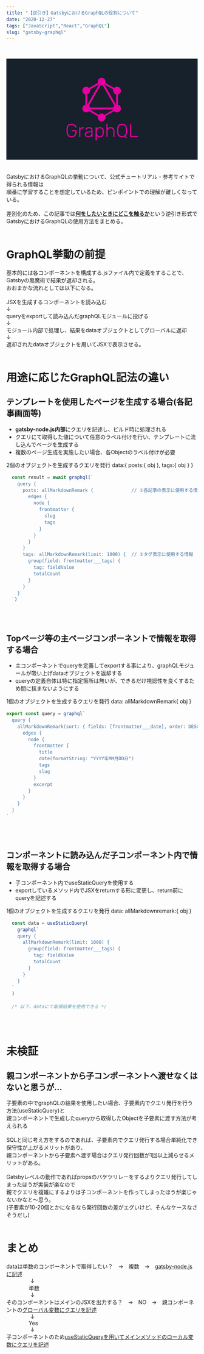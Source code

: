 ```yaml
---
title: "【逆引き】GatsbyにおけるGraphQLの役割について"
date: "2020-12-27"
tags: ["JavaScript","React","GraphQL"]
slug: "gatsby-graphql"
---
```


<br>

![a](../images/posts-image/2020-12-27.png)

<br>
GatsbyにおけるGraphQLの挙動について、公式チュートリアル・参考サイトで得られる情報は<br>
順番に学習することを想定しているため、ピンポイントでの理解が難しくなっている。<br>
<br>
差別化のため、この記事では<u><b>何をしたいときにどこを触るか</b></u>という逆引き形式で<br>
GatsbyにおけるGraphQLの使用方法をまとめる。
<br><br>

# GraphQL挙動の前提
基本的には各コンポーネントを構成する.jsファイル内で定義をすることで、Gatsbyの黒魔術で結果が返却される。<br>
おおまかな流れとしては以下になる。<br>
<br>
JSXを生成するコンポーネントを読み込む<br>
↓<br>
queryをexportして読み込んだgraphQLモジュールに投げる<br>
↓<br>
モジュール内部で処理し、結果をdataオブジェクトとしてグローバルに返却<br>
↓<br>
返却されたdataオブジェクトを用いてJSXで表示させる。<br>
<br>

# 用途に応じたGraphQL記法の違い

## テンプレートを使用したページを生成する場合(各記事画面等)
* **gatsby-node.js内部**にクエリを記述し、ビルド時に処理される<br>
* クエリにて取得した値について任意のラベル付けを行い、テンプレートに流し込んでページを生成する<br>
* 複数のページ生成を実施したい場合、各Objectのラベル付けが必要<br>

2個のオブジェクトを生成するクエリを発行 data:{ posts:{ obj }, tags:{ obj } }
<br>

```js
  const result = await graphql(`
    query {
      posts: allMarkdownRemark {              // ①各記事の表示に使用する情報
        edges {
          node {
            frontmatter {
              slug
              tags
            }
          }
        }
      }
      tags: allMarkdownRemark(limit: 1000) {  // ②タグ表示に使用する情報
        group(field: frontmatter___tags) {
          tag: fieldValue
          totalCount
        }
      }
    }
  `)
```
<br><br>

## Topページ等の主ページコンポーネントで情報を取得する場合
* 主コンポーネントでqueryを定義してexportする事により、graphQLモジュールが吸い上げdataオブジェクトを返却する<br>
* queryの定義自体は特に指定箇所は無いが、できるだけ視認性を良くするため間に挟まないようにする<br>

1個のオブジェクトを生成するクエリを発行 data: allMarkdownRemark{ obj }
<br>

```js
export const query = graphql`
  query {
    allMarkdownRemark(sort: { fields: [frontmatter___date], order: DESC }) {
      edges {
        node {
          frontmatter {
            title
            date(formatString: "YYYY年MM月DD日")
            tags
            slug
          }
          excerpt
        }
      }
    }
  }
`
```
<br><br>

## コンポーネントに読み込んだ子コンポーネント内で情報を取得する場合
* 子コンポーネント内でuseStaticQueryを使用する<br>
* exportしているメソッド内でJSXをreturnする形に変更し、return前にqueryを記述する<br>

1個のオブジェクトを生成するクエリを発行 data: allMarkdownremark:{ obj }
<br>

```js
  const data = useStaticQuery(
    graphql`
    query {
      allMarkdownRemark(limit: 1000) {
        group(field: frontmatter___tags) {
          tag: fieldValue
          totalCount
        }
      }
    }
  `
  )

  /* 以下、dataにて取得結果を使用できる */

```
<br><br>

# 未検証
## 親コンポーネントから子コンポーネントへ渡せなくはないと思うが…
子要素の中でgraphQLの結果を使用したい場合、子要素内でクエリ発行を行う方法(useStaticQuery)と<br>
親コンポーネントで生成したqueryから取得したObjectを子要素に渡す方法が考えられる<br>
<br>
SQLと同じ考え方をするのであれば、子要素内でクエリ発行する場合単純化でき保守性が上がるメリットがあり、<br>
親コンポーネントから子要素へ渡す場合はクエリ発行回数が1回以上減らせるメリットがある。<br>
<br>
Gatsbyレベルの動作であればpropsのバケツリレーをするよりクエリ発行してしまったほうが実装が楽なので<br>
親でクエリを複雑にするよりは子コンポーネントを作ってしまったほうが楽じゃないかなと～思う。<br>
(子要素が10-20個とかになるなら発行回数の差がエグいけど、そんなケースなさそうだし)
<br><br>

# まとめ
dataは単数のコンポーネントで取得したい？　→　複数　→　<u>gatsby-node.jsに記述</u><br>
&nbsp;&nbsp;&nbsp;&nbsp;&nbsp;&nbsp;&nbsp;&nbsp;&nbsp;&nbsp;&nbsp;&nbsp;&nbsp;&nbsp;&nbsp;&nbsp;↓<br>
&nbsp;&nbsp;&nbsp;&nbsp;&nbsp;&nbsp;&nbsp;&nbsp;&nbsp;&nbsp;&nbsp;&nbsp;&nbsp;&nbsp;&nbsp;単数<br>
&nbsp;&nbsp;&nbsp;&nbsp;&nbsp;&nbsp;&nbsp;&nbsp;&nbsp;&nbsp;&nbsp;&nbsp;&nbsp;&nbsp;&nbsp;&nbsp;↓<br>
そのコンポーネントはメインのJSXを出力する？　→　NO　→　親コンポーネントの<u>グローバル変数にクエリを記述</u><br>
&nbsp;&nbsp;&nbsp;&nbsp;&nbsp;&nbsp;&nbsp;&nbsp;&nbsp;&nbsp;&nbsp;&nbsp;&nbsp;&nbsp;&nbsp;&nbsp;↓<br>
&nbsp;&nbsp;&nbsp;&nbsp;&nbsp;&nbsp;&nbsp;&nbsp;&nbsp;&nbsp;&nbsp;&nbsp;&nbsp;&nbsp;&nbsp;Yes<br>
&nbsp;&nbsp;&nbsp;&nbsp;&nbsp;&nbsp;&nbsp;&nbsp;&nbsp;&nbsp;&nbsp;&nbsp;&nbsp;&nbsp;&nbsp;&nbsp;↓<br>
子コンポーネントのため<u>useStaticQueryを用いてメインメソッドのローカル変数にクエリを記述</u>